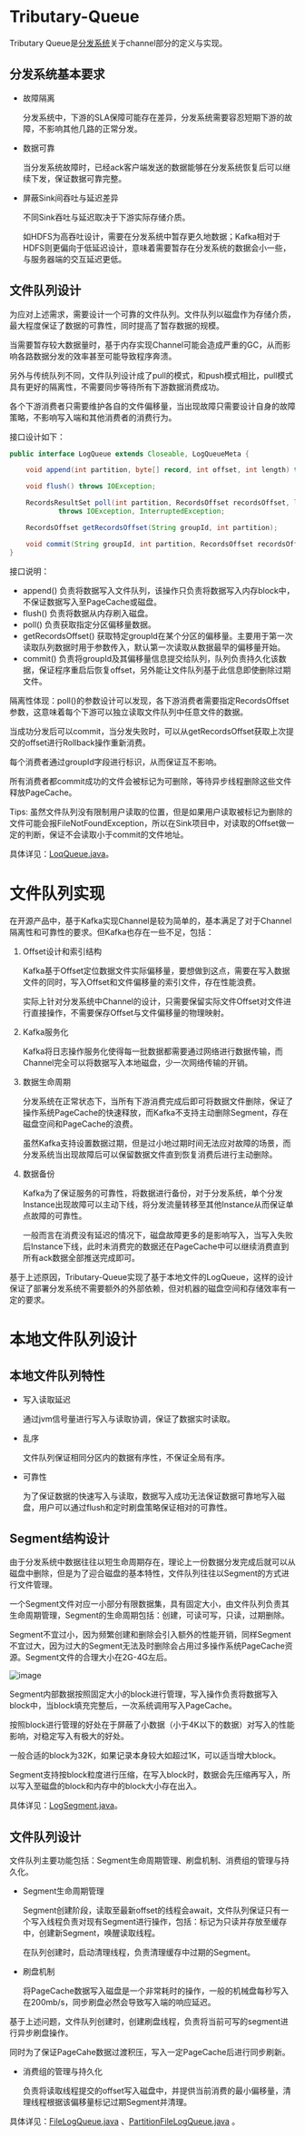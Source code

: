 # Tributary-Queue

Tributary Queue是[分发系统](../doc/what_is_dispatcher.md)关于channel部分的定义与实现。

## 分发系统基本要求

- 故障隔离

  分发系统中，下游的SLA保障可能存在差异，分发系统需要容忍短期下游的故障，不影响其他几路的正常分发。

- 数据可靠

  当分发系统故障时，已经ack客户端发送的数据能够在分发系统恢复后可以继续下发，保证数据可靠完整。

- 屏蔽Sink间吞吐与延迟差异

  不同Sink吞吐与延迟取决于下游实际存储介质。

  如HDFS为高吞吐设计，需要在分发系统中暂存更久地数据；Kafka相对于HDFS则更偏向于低延迟设计，意味着需要暂存在分发系统的数据会小一些，与服务器端的交互延迟更低。

## 文件队列设计

为应对上述需求，需要设计一个可靠的文件队列。文件队列以磁盘作为存储介质，最大程度保证了数据的可靠性，同时提高了暂存数据的规模。

当需要暂存较大数据量时，基于内存实现Channel可能会造成严重的GC，从而影响各路数据分发的效率甚至可能导致程序奔溃。

另外与传统队列不同，文件队列设计成了pull的模式，和push模式相比，pull模式具有更好的隔离性，不需要同步等待所有下游数据消费成功。

各个下游消费者只需要维护各自的文件偏移量，当出现故障只需要设计自身的故障策略，不影响写入端和其他消费者的消费行为。

接口设计如下：

```java
public interface LogQueue extends Closeable, LogQueueMeta {

    void append(int partition, byte[] record, int offset, int length) throws IOException;

    void flush() throws IOException;

    RecordsResultSet poll(int partition, RecordsOffset recordsOffset, long time, TimeUnit unit)
            throws IOException, InterruptedException;

    RecordsOffset getRecordsOffset(String groupId, int partition);

    void commit(String groupId, int partition, RecordsOffset recordsOffset) throws IOException;
}
```

接口说明：

- append() 负责将数据写入文件队列，该操作只负责将数据写入内存block中，不保证数据写入至PageCache或磁盘。
- flush() 负责将数据从内存刷入磁盘。
- poll() 负责获取指定分区偏移量数据。
- getRecordsOffset() 获取特定groupId在某个分区的偏移量。主要用于第一次读取队列数据时用于参数传入，默认第一次读取从数据最早的偏移量开始。
- commit() 负责将groupId及其偏移量信息提交给队列，队列负责持久化该数据，保证程序重启后恢复offset，另外能让文件队列基于此信息即使删除过期文件。

隔离性体现：poll()的参数设计可以发现，各下游消费者需要指定RecordsOffset参数，这意味着每个下游可以独立读取文件队列中任意文件的数据。

当成功分发后可以commit，当分发失败时，可以从getRecordsOffset获取上次提交的offset进行Rollback操作重新消费。

每个消费者通过groupId字段进行标识，从而保证互不影响。

所有消费者都commit成功的文件会被标记为可删除，等待异步线程删除这些文件释放PageCache。

Tips: 虽然文件队列没有限制用户读取的位置，但是如果用户读取被标记为删除的文件可能会报FileNotFoundException，所以在Sink项目中，对读取的Offset做一定的判断，保证不会读取小于commit的文件地址。

具体详见：[LoqQueue.java](../tributary-queue/src/main/java/org/zicat/tributary/queue/LogQueue.java)。

# 文件队列实现

在开源产品中，基于Kafka实现Channel是较为简单的，基本满足了对于Channel隔离性和可靠性的要求。但Kafka也存在一些不足，包括：

1. Offset设计和索引结构

   Kafka基于Offset定位数据文件实际偏移量，要想做到这点，需要在写入数据文件的同时，写入Offset和文件偏移量的索引文件，存在性能浪费。

   实际上针对分发系统中Channel的设计，只需要保留实际文件Offset对文件进行直接操作，不需要保存Offset与文件偏移量的物理映射。

2. Kafka服务化

   Kafka将日志操作服务化使得每一批数据都需要通过网络进行数据传输，而Channel完全可以将数据写入本地磁盘，少一次网络传输的开销。

3. 数据生命周期

   分发系统在正常状态下，当所有下游消费完成后即可将数据文件删除，保证了操作系统PageCache的快速释放，而Kafka不支持主动删除Segment，存在磁盘空间和PageCache的浪费。

   虽然Kafka支持设置数据过期，但是过小地过期时间无法应对故障的场景，而分发系统当出现故障后可以保留数据文件直到恢复消费后进行主动删除。

4. 数据备份

   Kafka为了保证服务的可靠性，将数据进行备份，对于分发系统，单个分发Instance出现故障可以主动下线，将分发流量转移至其他Instance从而保证单点故障的可靠性。

   一般而言在消费没有延迟的情况下，磁盘故障更多的是影响写入，当写入失败后Instance下线，此时未消费完的数据还在PageCache中可以继续消费直到所有ack数据全部推送完成即可。

基于上述原因，Tributary-Queue实现了基于本地文件的LogQueue，这样的设计保证了部署分发系统不需要额外的外部依赖，但对机器的磁盘空间和存储效率有一定的要求。

# 本地文件队列设计

## 本地文件队列特性

- 写入读取延迟

  通过jvm信号量进行写入与读取协调，保证了数据实时读取。

- 乱序

  文件队列保证相同分区内的数据有序性，不保证全局有序。

- 可靠性

  为了保证数据的快速写入与读取，数据写入成功无法保证数据可靠地写入磁盘，用户可以通过flush和定时刷盘策略保证相对的可靠性。

## Segment结构设计

由于分发系统中数据往往以短生命周期存在，理论上一份数据分发完成后就可以从磁盘中删除，但是为了迎合磁盘的基本特性，文件队列往往以Segment的方式进行文件管理。

一个Segment文件对应一小部分有限数据集，具有固定大小，由文件队列负责其生命周期管理，Segment的生命周期包括：创建，可读可写，只读，过期删除。

Segment不宜过小，因为频繁创建和删除会引入额外的性能开销，同样Segment不宜过大，因为过大的Segment无法及时删除会占用过多操作系统PageCache资源。Segment文件的合理大小在2G-4G左后。

![image](../doc/picture/segment.png)

Segment内部数据按照固定大小的block进行管理，写入操作负责将数据写入block中，当block填充完整后，一次系统调用写入PageCache。

按照block进行管理的好处在于屏蔽了小数据（小于4K以下的数据）对写入的性能影响，对稳定写入有极大的好处。

一般合适的block为32K，如果记录本身较大如超过1K，可以适当增大block。

Segment支持按block粒度进行压缩，在写入block时，数据会先压缩再写入，所以写入至磁盘的block和内存中的block大小存在出入。

具体详见：[LogSegment.java](../tributary-queue/src/main/java/org/zicat/tributary/queue/file/LogSegment.java)。

## 文件队列设计

文件队列主要功能包括：Segment生命周期管理、刷盘机制、消费组的管理与持久化。

- Segment生命周期管理

  Segment创建阶段，读取至最新offset的线程会await，文件队列保证只有一个写入线程负责对现有Segment进行操作，包括：标记为只读并存放至缓存中，创建新Segment，唤醒读取线程。

  在队列创建时，启动清理线程，负责清理缓存中过期的Segment。

- 刷盘机制

  将PageCache数据写入磁盘是一个非常耗时的操作，一般的机械盘每秒写入在200mb/s，同步刷盘必然会导致写入端的响应延迟。

基于上述问题，文件队列创建时，创建刷盘线程，负责将当前可写的segment进行异步刷盘操作。

同时为了保证PageCahe数据过渡积压，写入一定PageCache后进行同步刷新。

- 消费组的管理与持久化

  负责将读取线程提交的offset写入磁盘中，并提供当前消费的最小偏移量，清理线程根据该偏移量标记过期Segment并清理。

具体详见：[FileLogQueue.java](../tributary-queue/src/main/java/org/zicat/tributary/queue/file/FileLogQueue.java)
、[PartitionFileLogQueue.java](../tributary-queue/src/main/java/org/zicat/tributary/queue/file/PartitionFileLogQueue.java)
。 